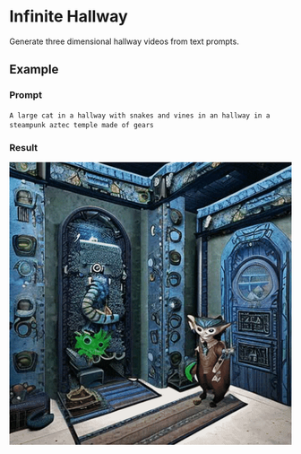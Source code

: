 # Infinite Hallway
Generate three dimensional hallway videos from text prompts.

## Example

### Prompt
`A large cat in a hallway with snakes and vines in an hallway in a steampunk aztec temple made of gears`

### Result
![](https://github.com/NealWadhwa/infinite-hallway/blob/main/example.gif)